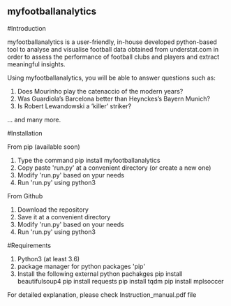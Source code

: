 ## myfootballanalytics

#Introduction

myfootballanalytics is a user-friendly, in-house developed python-based tool to analyse
and visualise football data obtained from understat.com in order to assess the performance of football clubs and players and extract meaningful insights.

Using myfootballanalytics, you will be able to answer questions such as: 

1) Does Mourinho play the catenaccio of the modern years? 
2) Was Guardiola’s Barcelona better than Heynckes’s Bayern Munich?
3) Is Robert Lewandowski a ’killer’ striker?

... and many more.

#Installation

From pip (available soon)
1) Type the command
	pip install myfootballanalytics
2) Copy paste 'run.py' at a convenient directory (or create a new one)
3) Modify 'run.py' based on ypur needs
3) Run 'run.py' using python3

From Github
1) Download the repository
2) Save it at a convenient directory
3) Modify 'run.py' based on your needs
4) Run 'run.py' using python3

#Requirements

1) Python3 (at least 3.6)
2) package manager for python packages 'pip'
3) Install the following external python pachakges
	pip install beautifulsoup4
	pip install requests
	pip install tqdm
	pip install mplsoccer

For detailed explanation, please check Instruction_manual.pdf file
